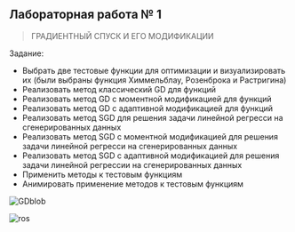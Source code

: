 ## Лабораторная работа № 1
> ГРАДИЕНТНЫЙ СПУСК И ЕГО МОДИФИКАЦИИ

Задание:
- Выбрать две тестовые функции для оптимизации и визуализировать их (были выбраны функция Химмельблау, Розенброка и Растригина)
- Реализовать метод классический GD для функций
- Реализовать метод GD с моментной модификацией для функций
- Реализовать метод GD с адаптивной модификацией  для функций
- Реализовать метод SGD для решения задачи линейной регресси на сгенерированных данных
- Реализовать метод SGD с моментной модификацией для решения задачи линейной регресси на сгенерированных данных
- Реализовать метод SGD с адаптивной модификацией для решения задачи линейной регрессии на сгенерированных данных
- Применить методы к тестовым функциям
- Анимировать применение методов к тестовым функциям

![GDblob](https://user-images.githubusercontent.com/113051918/213035035-8c160471-3227-48e9-b8de-3d79d259e018.gif)

![ros](https://user-images.githubusercontent.com/113051918/213035054-d24f6ea7-4985-4fdc-846e-c6fdde99dc76.gif)
